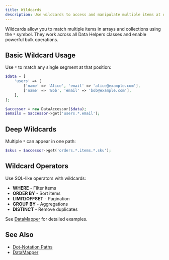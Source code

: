 ```yaml
---
title: Wildcards
description: Use wildcards to access and manipulate multiple items at once
---
```


Wildcards allow you to match multiple items in arrays and collections using the `*` symbol. They work across all Data Helpers classes and enable powerful bulk operations.

## Basic Wildcard Usage

Use `*` to match any single segment at that position:

```php
$data = [
    'users' => [
        ['name' => 'Alice', 'email' => 'alice@example.com'],
        ['name' => 'Bob', 'email' => 'bob@example.com'],
    ],
];

$accessor = new DataAccessor($data);
$emails = $accessor->get('users.*.email');
```

## Deep Wildcards

Multiple `*` can appear in one path:

```php
$skus = $accessor->get('orders.*.items.*.sku');
```

## Wildcard Operators

Use SQL-like operators with wildcards:

- **WHERE** - Filter items
- **ORDER BY** - Sort items
- **LIMIT/OFFSET** - Pagination
- **GROUP BY** - Aggregations
- **DISTINCT** - Remove duplicates

See [DataMapper](/main-classes/data-mapper/) for detailed examples.

## See Also

- [Dot-Notation Paths](/core-concepts/dot-notation/)
- [DataMapper](/main-classes/data-mapper/)
